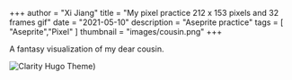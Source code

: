 +++ 
author = "Xi Jiang"
title = "My pixel practice 212 x 153 pixels and 32 frames gif"
date = "2021-05-10"
description = "Aseprite practice"
tags = [
    "Aseprite","Pixel"
]
thumbnail = "images/cousin.png"
+++

A fantasy visualization of my dear cousin.

![Clarity Hugo Theme](https://github.com/Ruby-Jiang/myBlog/images/cousin.png))
